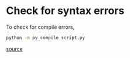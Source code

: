# Check for syntax errors

To check for compile errors,

```bash
python -m py_compile script.py
```

[source](http://stackoverflow.com/questions/4284313/how-can-i-check-the-syntax-of-python-script-without-executing-it)
